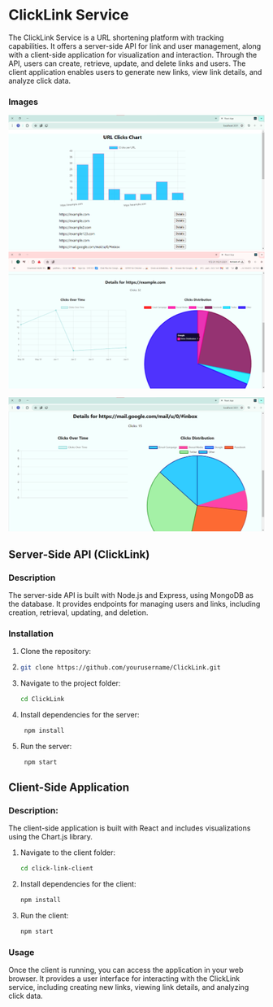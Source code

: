 # ClickLink Service

The ClickLink Service is a URL shortening platform with tracking capabilities. It offers a server-side API for link and user management, along with a client-side application for visualization and interaction. Through the API, users can create, retrieve, update, and delete links and users. The client application enables users to generate new links, view link details, and analyze click data.
### Images

![Image 1](click-link-client/public/images/forreadme2.png)
![Image 2](click-link-client/public/images/3.png)

![Image 3](click-link-client/public/images/forReadme.png)

## Server-Side API (ClickLink)

### Description

The server-side API is built with Node.js and Express, using MongoDB as the database. It provides endpoints for managing users and links, including creation, retrieval, updating, and deletion.

### Installation

1. Clone the repository:
2. 
   ```bash
   git clone https://github.com/yourusername/ClickLink.git
   ```
   
3. Navigate to the project folder:

     ```bash
     cd ClickLink
     ```

4. Install dependencies for the server:

      ```bash
       npm install
      ```
      
5. Run the server:

      ```bash
       npm start
      ```
## Client-Side Application
### Description:
The client-side application is built with React and includes visualizations using the Chart.js library.
1. Navigate to the client folder:

      ```bash
      cd click-link-client

      ```
2. Install dependencies for the client:
      ```bash
      npm install
      
      ```
3. Run the  client:
      ```bash
      npm start

      ```

 ### Usage
 Once the client is running, you can access the application in your web browser.
 It provides a user interface for interacting with the ClickLink service,
 including creating new links, viewing link details, and analyzing click data.
